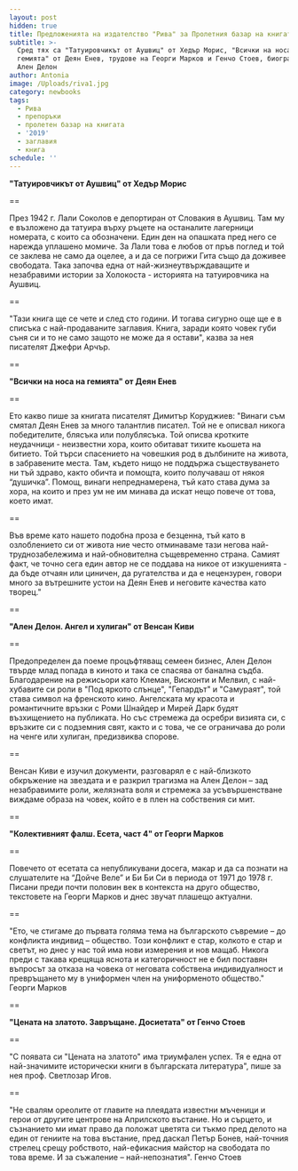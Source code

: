 ```yaml
---
layout: post
hidden: true
title: Предложенията на издателство "Рива" за Пролетния базар на книгата 2019
subtitle: >-
  Сред тях са "Татуировчикът от Аушвиц" от Хедър Морис, "Всички на носа на
  гемията" от Деян Енев, трудове на Георги Марков и Генчо Стоев, биография на
  Ален Делон
author: Antonia
image: /Uploads/riva1.jpg
category: newbooks
tags:
  - Рива
  - препоръки
  - пролетен базар на книгата
  - '2019'
  - заглавия
  - книга
schedule: ''
---
```

**"Татуировчикът от Аушвиц" от Хедър Морис**

\==

През 1942 г. Лали Соколов е депортиран от Словакия в Аушвиц. Там му е възложено да татуира върху ръцете на останалите лагерници номерата, с които са обозначени. Един ден на опашката пред него се нарежда уплашено момиче. За Лали това е любов от пръв поглед и той се заклева не само да оцелее, а и да се погрижи Гита също да доживее свободата. Така започва една от най-жизнеутвърждаващите и незабравими истории за Холокоста - историята на татуировчика на Аушвиц.

\==

"Тази книга ще се чете и след сто години. И тогава сигурно още ще е в списъка с най-продаваните заглавия. Книга, заради която човек губи съня си и то не само защото не може да я остави", казва за нея писателят Джефри Арчър.

\==

**"Всички на носа на гемията" от Деян Енев**

\==

Ето какво пише за книгата писателят Димитър Коруджиев: "Винаги съм смятал Деян Енев за много талантлив писател. Той не е описвал никога победителите, блясъка или полублясъка. Той описва кротките неудачници - неизвестни хора, които обитават тихите кьошета на битието. Той търси спасението на човешкия род в дълбините на живота, в забравените места. Там, където нищо не поддържа съществуването ни тъй здраво, както обичта и помощта, които получаваш от някоя “душичка”. Помощ, винаги непреднамерена, тъй като става дума за хора, на които и през ум не им минава да искат нещо повече от това, което имат. 

\==

Във време като нашето подобна проза е безценна, тъй като в озлоблението си от живота ние често отминаваме тази негова най-труднозабележима и най-обновителна същевременно страна. Самият факт, че точно сега един автор не се поддава на никое от изкушенията - да бъде отчаян или циничен, да ругателства и да е нецензурен, говори много за вътрешните устои на Деян Енев и неговите качества като творец."

\==

**"Ален Делон. Ангел и хулиган" от Венсан Киви**

\==

Предопределен да поеме процъфтяващ семеен бизнес, Ален Делон твърде млад попада в киното и така се спасява от банална съдба. Благодарение на режисьори като Клеман, Висконти и Мелвил, с най-хубавите си роли в "Под яркото слънце", "Гепардът" и "Самураят", той става символ на френското кино. Ангелската му красота и романтичните връзки с Роми Шнайдер и Мирей Дарк будят възхищението на публиката. Но със стремежа да осребри визията си, с връзките си с подземния свят, както и с това, че се ограничава до роли на ченге или хулиган, предизвиква спорове.

\==

Венсан Киви е изучил документи, разговарял е с най-близкото обкръжение на звездата и е разкрил трагизма на Ален Делон – зад незабравимите роли, желязната воля и стремежа за усъвършенстване виждаме образа на човек, който е в плен на собствения си мит.

\==

**"Колективният фалш. Есета, част 4" от Георги Марков**

\==

Повечето от есетата са непубликувани досега, макар и да са познати на слушателите на “Дойче Веле” и Би Би Си в периода от 1971 до 1978 г. Писани преди почти половин век в контекста на друго общество, текстовете на Георги Марков и днес звучат плашещо актуални.

\==

"Ето, че стигаме до първата голяма тема на българското съвремие – до конфликта индивид – общество. Този конфликт е стар, колкото е стар и светът, но днес у нас той има нови измерения и нов мащаб. Никога преди с такава крещяща яснота и категоричност не е бил поставян въпросът за отказа на човека от неговата собствена индивидуалност и превръщането му в униформен член на униформеното общество." Георги Марков

\==

**"Цената на златото. Завръщане. Досиетата" от Генчо Стоев**

\==

"С появата си "Цената на златото" има триумфален успех. Тя е една от най-значимите исторически книги в българската литература", пише за нея проф. Светлозар Игов.

\== 

"Не свалям ореолите от главите на плеядата известни мъченици и герои от другите центрове на Априлското въстание. Но и сърцето, и съзнанието ми имат право да положат цветята си тъкмо пред делото на един от гениите на това въстание, пред даскал Петър Бонев, най-точния стрелец срещу робството, най-ефикасния майстор на свободата по това време. И за съжаление – най-непознатия". Генчо Стоев

